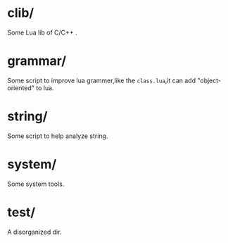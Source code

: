 clib/
=====================
Some Lua lib of C/C++ .

grammar/
======================
Some script to improve lua grammer,like the `class.lua`,it can add "object-oriented" to lua.

string/
====================
Some script to help analyze string.

system/
======================
Some system tools.

test/
====================
A disorganized dir.